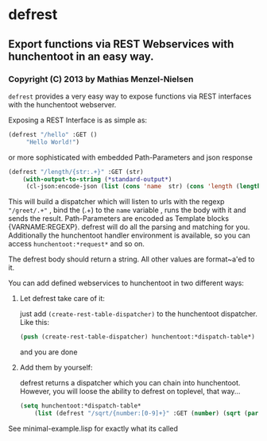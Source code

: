 # defrest   

## Export functions via REST Webservices with hunchentoot in an easy way.

### Copyright (C) 2013 by Mathias Menzel-Nielsen




`defrest` provides a very easy way to expose functions via REST interfaces with the hunchentoot webserver.

Exposing a REST Interface is as simple as:

```lisp
(defrest "/hello" :GET ()
	 "Hello World!")
```

or more sophisticated with embedded Path-Parameters and json response

```lisp
(defrest "/length/{str:.+}" :GET (str)
	(with-output-to-string (*standard-output*) 
	 (cl-json:encode-json (list (cons 'name  str) (cons 'length (length str))))))
```

This will build a dispatcher which will listen to urls with the regexp `"/greet/.+"` , bind the (.+) to the `name` variable , runs the body with it and sends the result.
Path-Parameters are encoded as Template blocks {VARNAME:REGEXP}. defrest will do all the parsing and matching for you.
Additionally the hunchentoot handler environment is available, so you can access `hunchentoot:*request*` and so on.

The defrest body should return a string. All other values are format~a'ed to it.



You can add defined webservices to hunchentoot in two different ways:

1. Let defrest take care of it:

   just add `(create-rest-table-dispatcher)` to the hunchentoot dispatcher. 
   Like this:

    ```lisp
   (push (create-rest-table-dispatcher) hunchentoot:*dispatch-table*)
    ```


   and you are done

2.  Add them by yourself: 
  
    defrest returns a dispatcher which you can chain into hunchentoot.
    However, you will loose the ability to defrest on toplevel, that way...

    ```lisp
    (setq hunchentoot:*dispatch-table*
        (list (defrest "/sqrt/{number:[0-9]+}" :GET (number) (sqrt (parse-integer number)))))

    ```





See minimal-example.lisp  for exactly what its called




